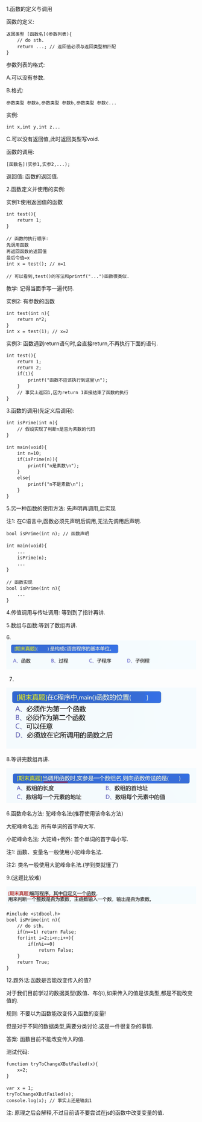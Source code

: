 1.函数的定义与调用

函数的定义:

```
返回类型 [函数名](参数列表){
	// do sth.
	return ...; // 返回值必须与返回类型相匹配
}
```

参数列表的格式:

A.可以没有参数.

B.格式:

```
参数类型 参数a,参数类型 参数b,参数类型 参数c...
```

实例:

```
int x,int y,int z...
```

C.可以没有返回值,此时返回类型写void.

函数的调用:

```
[函数名](实参1,实参2,...);
```

返回值: 函数的返回值.

2.函数定义并使用的实例:

实例1:使用返回值的函数

```
int test(){
	return 1;
}

// 函数的执行顺序:
先调用函数
再返回函数的返回值
最后令值=x
int x = test(); // x=1

// 可以看到,test()的写法和printf("...")函数很类似.
```

教学: 记得当面手写一遍代码.



实例2: 有参数的函数

```
int test(int n){
	return n*2;
}
int x = test(1); // x=2
```



实例3: 函数遇到return语句时,会直接return,不再执行下面的语句.

```
int test(){
	return 1;
	return 2;
	if(1){
		printf("函数不应该执行到这里\n");
	}
	// 事实上返回1,因为return 1直接结束了函数的执行
}
```





3.函数的调用(先定义后调用):

```
int isPrime(int n){
	// 假设实现了判断n是否为素数的代码
}

int main(void){
	int n=10;
	if(isPrime(n)){
		printf("n是素数\n");
	}
	else{
		printf("n不是素数\n");
	}
}
```

5.另一种函数的使用方法: 先声明再调用,后实现

注1: 在C语言中,函数必须先声明后调用,无法先调用后声明.

```
bool isPrime(int n); // 函数声明

int main(void){
	...
	isPrime(n);
	...
}

// 函数实现
bool isPrime(int n){
	...
}
```

4.传值调用与传址调用: 等到到了指针再讲.

5.数组与函数:等到了数组再讲.

6.![image-20250123084602214](Pics/image-20250123084602214.png)

7.

![image-20250123084615837](Pics/image-20250123084615837.png)

8.等讲完数组再讲.

![image-20250123084629790](Pics/image-20250123084629790.png)

6.函数命名方法: 驼峰命名法(推荐使用该命名方法)

大驼峰命名法: 所有单词的首字母大写.

小驼峰命名法: 大驼峰+例外: 首个单词的首字母小写.

注1: 函数、变量名一般使用小驼峰命名法.

注2: 类名一般使用大驼峰命名法.(学到类就懂了)

9.(这题比较难)

![image-20250123084641563](Pics/image-20250123084641563.png)

```
#include <stdbool.h>
bool isPrime(int n){
	// do sth.
	if(n==1) return False;
	for(int i=2;i<n;i++){
		if(n%i==0)
			return False;
	}
	return True;
}

```

12.题外话:函数是否能改变传入的值?

对于我们目前学过的数据类型(数值、布尔),如果传入的值是该类型,都是不能改变值的.

规则: 不要以为函数能改变传入函数的变量!

但是对于不同的数据类型,需要分类讨论.这是一件很复杂的事情.

答案: 函数目前不能改变传入的值.

测试代码:

```
function tryToChangeXButFailed(x){
    x=2;
}

var x = 1;
tryToChangeXButFailed(x);
console.log(x); // 事实上还是输出1
```

注: 原理之后会解释,不过目前请不要尝试在js的函数中改变变量的值.



